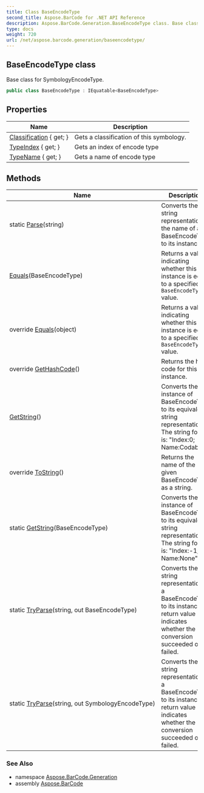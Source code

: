 ```yaml
---
title: Class BaseEncodeType
second_title: Aspose.BarCode for .NET API Reference
description: Aspose.BarCode.Generation.BaseEncodeType class. Base class for SymbologyEncodeType
type: docs
weight: 720
url: /net/aspose.barcode.generation/baseencodetype/
---
```

## BaseEncodeType class

Base class for SymbologyEncodeType.

```csharp
public class BaseEncodeType : IEquatable<BaseEncodeType>
```

## Properties

| Name | Description |
| --- | --- |
| [Classification](../../aspose.barcode.generation/baseencodetype/classification/) { get; } | Gets a classification of this symbology. |
| [TypeIndex](../../aspose.barcode.generation/baseencodetype/typeindex/) { get; } | Gets an index of encode type |
| [TypeName](../../aspose.barcode.generation/baseencodetype/typename/) { get; } | Gets a name of encode type |

## Methods

| Name | Description |
| --- | --- |
| static [Parse](../../aspose.barcode.generation/baseencodetype/parse/)(string) | Converts the string representation of the name of a BaseEncodeType to its instance. |
| [Equals](../../aspose.barcode.generation/baseencodetype/equals/#equals)(BaseEncodeType) | Returns a value indicating whether this instance is equal to a specified `BaseEncodeType` value. |
| override [Equals](../../aspose.barcode.generation/baseencodetype/equals/#equals_1)(object) | Returns a value indicating whether this instance is equal to a specified `BaseEncodeType` value. |
| override [GetHashCode](../../aspose.barcode.generation/baseencodetype/gethashcode/)() | Returns the hash code for this instance. |
| [GetString](../../aspose.barcode.generation/baseencodetype/getstring/)() | Converts the instance of BaseEncodeType to its equivalent string representation. The string format is: "Index:0; Name:Codabar". |
| override [ToString](../../aspose.barcode.generation/baseencodetype/tostring/)() | Returns the name of the given BaseEncodeType as a string. |
| static [GetString](../../aspose.barcode.generation/baseencodetype/getstring/)(BaseEncodeType) | Converts the instance of BaseEncodeType to its equivalent string representation. The string format is: "Index:-1; Name:None". |
| static [TryParse](../../aspose.barcode.generation/baseencodetype/tryparse/#tryparse)(string, out BaseEncodeType) | Converts the string representation of a BaseEncodeType to its instance. A return value indicates whether the conversion succeeded or failed. |
| static [TryParse](../../aspose.barcode.generation/baseencodetype/tryparse/#tryparse_1)(string, out SymbologyEncodeType) | Converts the string representation of a BaseEncodeType to its instance. A return value indicates whether the conversion succeeded or failed. |

### See Also

* namespace [Aspose.BarCode.Generation](../../aspose.barcode.generation/)
* assembly [Aspose.BarCode](../../)


